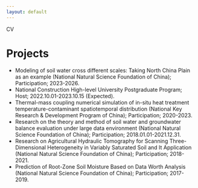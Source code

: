 ```yaml
---
layout: default
---
```

CV
# Projects
* Modeling of soil water cross different scales: Taking North China Plain as an example (National Natural Science Foundation of China); Participation; 2023-2026.
* National Construction High-level University Postgraduate Program; Host; 2022.10.01-2023.10.15 (Expected).
* Thermal-mass coupling numerical simulation of in-situ heat treatment temperature-contaminant spatiotemporal distribution (National Key Research & Development Program of China); Participation; 2020-2023.
* Research on the theory and method of soil water and groundwater balance evaluation under large data environment (National Natural Science Foundation of China); Participation; 2018.01.01-2021.12.31.
* Research on Agricultural Hydraulic Tomography for Scanning Three-Dimensional Heterogeneity in Variably Saturated Soil and It Application (National Natural Science Foundation of China); Participation; 2018-2021.
* Prediction of Root-Zone Soil Moisture Based on Data Worth Analysis (National Natural Science Foundation of China); Participation; 2017-2019.


